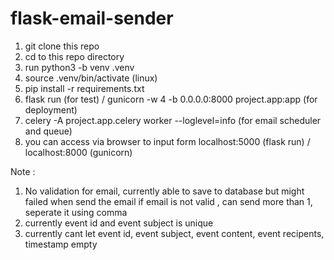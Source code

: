 

# flask-email-sender

1. git clone this repo
2. cd to this repo directory
3. run python3 -b venv .venv
4. source .venv/bin/activate (linux)
5. pip install -r requirements.txt
6. flask run (for test) / gunicorn -w 4 -b 0.0.0.0:8000 project.app:app (for deployment)
7. celery -A project.app.celery worker --loglevel=info (for email scheduler and queue)
8. you can access via browser to input form localhost:5000 (flask run) / localhost:8000 (gunicorn)


Note : 
1. No validation for email, currently able to save to database but might failed when send the email if email is not valid , can send more than 1, seperate it using comma
2. currently event id and event subject is unique
3. currently cant let event id, event subject, event content, event recipents, timestamp empty
